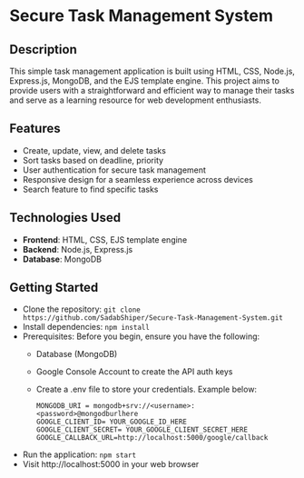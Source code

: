 # Secure Task Management System
## Description
This simple task management application is built using HTML, CSS, Node.js, Express.js, MongoDB, and the EJS template engine. This project aims to provide users with a straightforward and efficient way to manage their tasks and serve as a learning resource for web development enthusiasts.
## Features
- Create, update, view, and delete tasks
- Sort tasks based on deadline, priority
- User authentication for secure task management
- Responsive design for a seamless experience across devices
- Search feature to find specific tasks 

## Technologies Used
- **Frontend**: HTML, CSS, EJS template engine
- **Backend**: Node.js, Express.js
- **Database**: MongoDB

## Getting Started
- Clone the repository: `git clone  https://github.com/SadabShiper/Secure-Task-Management-System.git`
- Install dependencies: `npm install`
- Prerequisites:
   Before you begin, ensure you have the following:
    - Database (MongoDB)
    - Google Console Account to create the API auth keys
    - Create a .env file to store your credentials. Example below:
    
      ```env
      MONGODB_URI = mongodb+srv://<username>:<password>@mongodburlhere
      GOOGLE_CLIENT_ID= YOUR_GOOGLE_ID_HERE
      GOOGLE_CLIENT_SECRET= YOUR_GOOGLE_CLIENT_SECRET_HERE
      GOOGLE_CALLBACK_URL=http://localhost:5000/google/callback
      ```
- Run the application: `npm start`
- Visit http://localhost:5000 in your web browser

